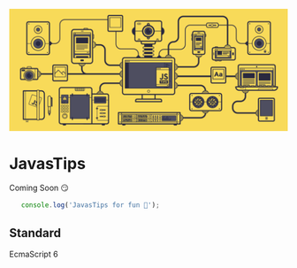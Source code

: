 ![alt text](js.gif)

# JavasTips
 Coming Soon 😏

```javascript 
   console.log('JavasTips for fun 🤯');
```

## Standard
  EcmaScript 6 

